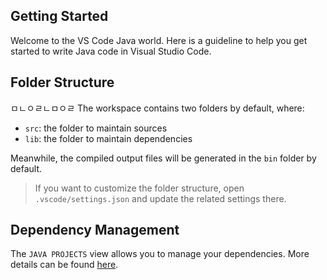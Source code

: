 ## Getting Started

Welcome to the VS Code Java world. Here is a guideline to help you get started to write Java code in Visual Studio Code.

## Folder Structure
ㅁㄴㅇㄹㄴㅁㅇㄹ
The workspace contains two folders by default, where:



- `src`: the folder to maintain sources
- `lib`: the folder to maintain dependencies

Meanwhile, the compiled output files will be generated in the `bin` folder by default.

> If you want to customize the folder structure, open `.vscode/settings.json` and update the related settings there.

## Dependency Management

The `JAVA PROJECTS` view allows you to manage your dependencies. More details can be found [here](https://github.com/microsoft/vscode-java-dependency#manage-dependencies).
